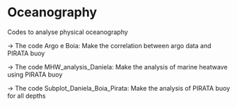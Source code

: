 # Oceanography
Codes to analyse physical oceanography 

-> The code Argo e Boia: Make the correlation between argo data and PIRATA buoy 

-> The code MHW_analysis_Daniela: Make the analysis of marine heatwave using PIRATA buoy 

-> The code Subplot_Daniela_Boia_Pirata: Make the analysis of PIRATA buoy for all depths
